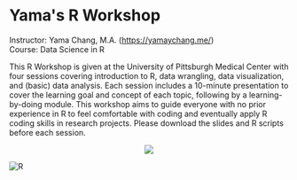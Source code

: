 # Yama's R Workshop

Instructor: Yama Chang, M.A. (https://yamaychang.me/) </br>
Course: Data Science in R

This R Workshop is given at the University of Pittsburgh Medical Center with four sessions covering introduction to R, data wrangling, data visualization, and (basic) data analysis. Each session includes a 10-minute presentation to cover the learning goal and concept of each topic, following by a learning-by-doing module. This workshop aims to guide everyone with no prior experience in R to feel comfortable with coding and eventually apply R coding skills in research projects. Please download the slides and R scripts before each session.

<p align="center">
  <img src="https://i.imgur.com/1CssljC.gif"/>
</p>

![R](https://giphy.com/embed/VbnUQpnihPSIgIXuZv)
